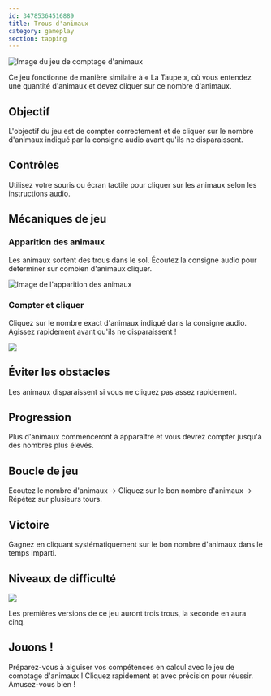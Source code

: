 ```yaml
---
id: 34785364516889
title: Trous d'animaux  
category: gameplay
section: tapping
---
```

![Image du jeu de comptage d'animaux](https://help.studycat.com/hc/article_attachments/34829163309209)

Ce jeu fonctionne de manière similaire à « La Taupe », où vous entendez une quantité d'animaux et devez cliquer sur ce nombre d'animaux.

## Objectif

L'objectif du jeu est de compter correctement et de cliquer sur le nombre d'animaux indiqué par la consigne audio avant qu'ils ne disparaissent.

## Contrôles 

Utilisez votre souris ou écran tactile pour cliquer sur les animaux selon les instructions audio.

## Mécaniques de jeu

### Apparition des animaux

Les animaux sortent des trous dans le sol. Écoutez la consigne audio pour déterminer sur combien d'animaux cliquer.

![Image de l'apparition des animaux](https://help.studycat.com/hc/article_attachments/34829163315225)

### Compter et cliquer

Cliquez sur le nombre exact d'animaux indiqué dans la consigne audio. Agissez rapidement avant qu'ils ne disparaissent !

![](https://help.studycat.com/hc/article_attachments/34975029772825)

## Éviter les obstacles

Les animaux disparaissent si vous ne cliquez pas assez rapidement.

## Progression

Plus d'animaux commenceront à apparaître et vous devrez compter jusqu'à des nombres plus élevés.

## Boucle de jeu

Écoutez le nombre d'animaux -> Cliquez sur le bon nombre d'animaux -> Répétez sur plusieurs tours.

## Victoire

Gagnez en cliquant systématiquement sur le bon nombre d'animaux dans le temps imparti.

## Niveaux de difficulté

![](https://help.studycat.com/hc/article_attachments/34829163311897)

Les premières versions de ce jeu auront trois trous, la seconde en aura cinq.

## Jouons !

Préparez-vous à aiguiser vos compétences en calcul avec le jeu de comptage d'animaux ! Cliquez rapidement et avec précision pour réussir. Amusez-vous bien !

